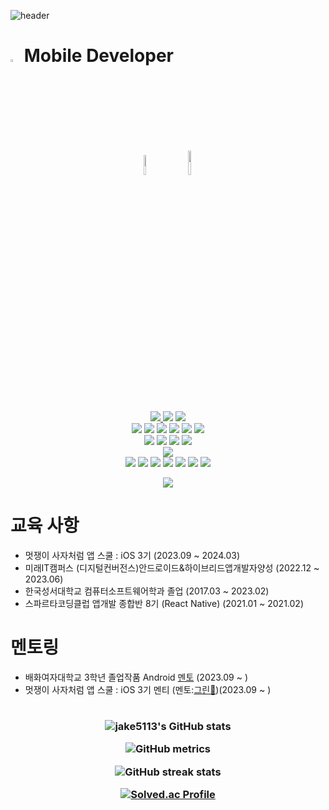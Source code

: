 ![header](https://capsule-render.vercel.app/api?type=waving&color=auto&height=300&section=header&text=Jake%20Github👋😋&fontSize=90&animation=fadeIn&fontAlignY=38&desc=&descAlignY=51&descAlign=62)
# <img src="https://scontent-gmp1-1.xx.fbcdn.net/v/t1.18169-9/1619219_1385374065020763_602186142_n.jpg?_nc_cat=111&ccb=1-7&_nc_sid=09cbfe&_nc_ohc=IUbbdP4CgiYAX8u10L5&_nc_ht=scontent-gmp1-1.xx&oh=00_AfDx-3VxRI9Ds8wX2I-OmFaGEHgvRHnbTWGEnVSh9yez8Q&oe=652928D6" width="3%"> Mobile Developer
<p align="center">
    <img src="https://media.idownloadblog.com/wp-content/uploads/2018/07/Apple-logo-black-and-white.png" width="9%" style="margin: 10px;">
    <img src="https://blog.kakaocdn.net/dn/sjncG/btretbOWUEC/DK04YKcw4fUyrGdROInsq1/img.png" width="10%" style="margin: 10px;">
<br><br>
<a href="https://jake5113.tistory.com/" target="_blank"> <img src="https://img.shields.io/badge/istory-000000?style=for-the-badge&logo=Tistory&logoColor=white"/></a><a href="https://blog.naver.com/wkdusdb" target="_blank"> <img src="https://img.shields.io/badge/aver-03C75A?style=for-the-badge&logo=Naver&logoColor=white"/></a> <a href="https://www.instagram.com/jongwon5113/" target="_blank"><img src="https://img.shields.io/badge/Instagram-E4405F?style=for-the-badge&logo=Instagram&logoColor=white"/></a> 
<br>  
<a target="android"><img src="https://img.shields.io/badge/android-3DDC84?&style=for-the-badge&logo=android&logoColor=white"/></a>
<a target="kotlin"><img src="https://img.shields.io/badge/Kotlin-0095D5?&style=for-the-badge&logo=kotlin&logoColor=white"/></a>
<a target="gradle"><img src="https://img.shields.io/badge/gradle-02303A?&style=for-the-badge&logo=gradle&logoColor=white"/></a>
<a target="sqlite"><img src="https://img.shields.io/badge/sqlite-003B57?&style=for-the-badge&logo=sqlite&logoColor=white"/></a>
<a target="Android Studio"><img src="https://img.shields.io/badge/Android%20Studio-3DDC84.svg?&style=for-the-badge&logo=Android%20Studio&logoColor=white"/></a>
<a target="googleplay"><img src="https://img.shields.io/badge/googleplay-414141?&style=for-the-badge&logo=googleplay&logoColor=white"/></a>
<br>
<a target="ios"><img src="https://img.shields.io/badge/ios-000000?&style=for-the-badge&logo=ios&logoColor=white"/></a>
<a target="swift"><img src="https://img.shields.io/badge/swift-F05138?&style=for-the-badge&logo=swift&logoColor=white"/></a>
<a target="xcode"><img src="https://img.shields.io/badge/xcode-147EFB?&style=for-the-badge&logo=xcode&logoColor=white"/></a>
<a target="appstore"><img src="https://img.shields.io/badge/appstore-0D96F6?&style=for-the-badge&logo=appstore&logoColor=white"/></a>
<br>
<a target="firebase"><img src="https://img.shields.io/badge/firebase-FFCA28?&style=for-the-badge&logo=firebase&logoColor=white"/></a>
<br>
<a target="figma"><img src="https://img.shields.io/badge/figma-F24E1E?&style=for-the-badge&logo=figma&logoColor=white"/></a>
<a target="python"><img src="https://img.shields.io/badge/python-3776AB?&style=for-the-badge&logo=python&logoColor=white"/></a>
<a target="c"><img src="https://img.shields.io/badge/c-A8B9CC?&style=for-the-badge&logo=c&logoColor=white"/></a>
<a target="html5"><img src="https://img.shields.io/badge/html5-E34F26?&style=for-the-badge&logo=html5&logoColor=white"/></a>
<a target="javascript"><img src="https://img.shields.io/badge/javascript-F7DF1E?&style=for-the-badge&logo=javascript&logoColor=white"/></a>
<a target="css3"><img src="https://img.shields.io/badge/css3-1572B6?&style=for-the-badge&logo=css3&logoColor=white"/></a>
<a target="react native"><img src="https://img.shields.io/badge/react%20native-61DAFB?&style=for-the-badge&logo=react&logoColor=white"/></a>
<p align="center">
    <a href="https://hits.seeyoufarm.com"><img src="https://hits.seeyoufarm.com/api/count/incr/badge.svg?url=https%3A%2F%2Fgithub.com%2Fjake5113&count_bg=%2379C83D&title_bg=%23555555&icon=awesomelists.svg&icon_color=%23E7E7E7&title=hits&edge_flat=false"/></a>
</p>

# 교육 사항
- 멋쟁이 사자처럼 앱 스쿨 : iOS 3기 (2023.09 ~ 2024.03)
- 미래IT캠퍼스 (디지털컨버전스)안드로이드&하이브리드앱개발자양성 (2022.12 ~ 2023.06)
- 한국성서대학교 컴퓨터소프트웨어학과 졸업 (2017.03 ~ 2023.02)
- 스파르타코딩클럽 앱개발 종합반 8기 (React Native) (2021.01 ~ 2021.02)
# 멘토링
- 배화여자대학교 3학년 졸업작품 Android [멘토](https://jake5113.tistory.com/48) (2023.09 ~ )
- 멋쟁이 사자처럼 앱 스쿨 : iOS 3기 멘티 (멘토:[그린🍏](https://github.com/GREENOVER))(2023.09 ~ )

#
<h3 align=center>
  

![jake5113's GitHub stats](https://github-readme-stats.vercel.app/api?username=jake5113&show_icons=true&theme=midnight-purple)

![GitHub metrics](https://metrics.lecoq.io/jake5113)

![GitHub streak stats](https://streak-stats.demolab.com/?user=jake5113)
  
[![Solved.ac Profile](http://mazassumnida.wtf/api/generate_badge?boj=wkdusdb)](https://solved.ac/wkdusdb)
  

